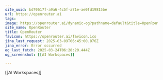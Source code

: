 ```yaml
---
site_uuid: bd70617f-a9a6-4c5f-a71e-ae0fd19815be
url: https://openrouter.ai
tags: 
image: https://openrouter.ai/dynamic-og?pathname=default&title=OpenRouter&description=A+unified+interface+for+LLMs.+Find+the+best+models+%26+prices+for+your+prompts
site_name: OpenRouter
title: OpenRouter
favicon: https://openrouter.ai/favicon.ico
jina_last_request: 2025-03-09T06:45:00.876Z
jina_error: Error occurred
og_last_fetch: 2025-03-24T06:28:29.444Z
og_screenshot: [[AI Workspaces]]

---
```

[[AI Workspaces]]
